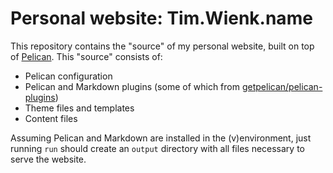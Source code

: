 Personal website: Tim.Wienk.name
================================

This repository contains the "source" of my personal website, built on
top of [Pelican][]. This "source" consists of:

- Pelican configuration
- Pelican and Markdown plugins (some of which from
  [getpelican/pelican-plugins][])
- Theme files and templates
- Content files

Assuming Pelican and Markdown are installed in the (v)environment, just
running `run` should create an `output` directory with all files
necessary to serve the website.

[Pelican]: https://getpelican.com
[getpelican/pelican-plugins]: https://github.com/getpelican/pelican-plugins
